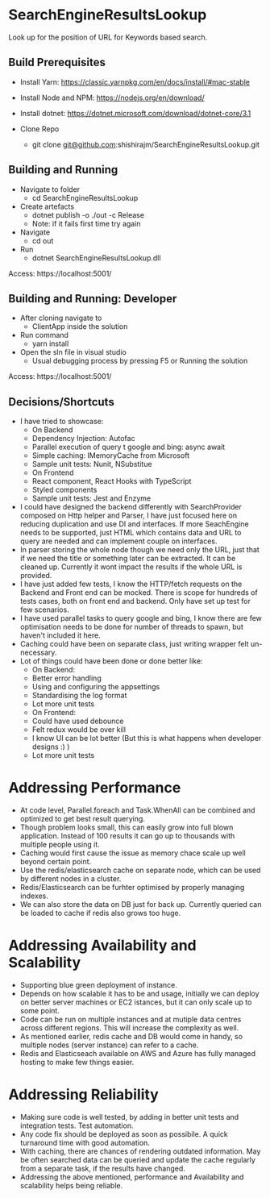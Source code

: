 # SearchEngineResultsLookup
Look up for the position of URL for Keywords based search.

## Build Prerequisites
- Install Yarn: https://classic.yarnpkg.com/en/docs/install/#mac-stable
- Install Node and NPM: https://nodejs.org/en/download/
- Install dotnet: https://dotnet.microsoft.com/download/dotnet-core/3.1

- Clone Repo
  * git clone git@github.com:shishirajm/SearchEngineResultsLookup.git

## Building and Running

- Navigate to folder
  * cd SearchEngineResultsLookup
- Create artefacts
  * dotnet publish -o ./out -c Release
  * Note: if it fails first time try again
- Navigate
  * cd out
- Run
  * dotnet SearchEngineResultsLookup.dll

Access: https://localhost:5001/

## Building and Running: Developer
- After cloning navigate to
  * ClientApp inside the solution
- Run command
  * yarn install
- Open the sln file in visual studio
  * Usual debugging process by pressing F5 or Running the solution

Access: https://localhost:5001/

## Decisions/Shortcuts
- I have tried to showcase:
  * On Backend
  * Dependency Injection: Autofac
  * Parallel execution of query t google and bing: async await
  * Simple caching: IMemoryCache from Microsoft
  * Sample unit tests: Nunit, NSubstitue
  * On Frontend
  * React component, React Hooks with TypeScript
  * Styled components
  * Sample unit tests: Jest and Enzyme
- I could have designed the backend differently with SearchProvider composed on Http helper and Parser, I have just focused here on reducing duplication and use DI and interfaces. If more SeachEngine needs to be supported, just HTML which contains data and URL to query are needed and can implement couple on interfaces.
- In parser storing the whole node though we need only the URL, just that if we need the title or something later can be extracted. It can be cleaned up. Currently it wont impact the results if the whole URL is provided.
- I have just added few tests, I know the HTTP/fetch requests on the Backend and Front end can be mocked. There is scope for hundreds of tests cases, both on front end and backend. Only have set up test for few scenarios.
- I have used parallel tasks to query google and bing, I know there are few optimisation needs to be done for number of threads to spawn, but haven't included it here.
- Caching could have been on separate class, just writing wrapper felt un-necessary.
- Lot of things could have been done or done better like:
  * On Backend:
  * Better error handling
  * Using and configuring the appsettings
  * Standardising the log format
  * Lot more unit tests
  * On Frontend:
  * Could have used debounce
  * Felt redux would be over kill
  * I know UI can be lot better (But this is what happens when developer designs :) )
  * Lot more unit tests
 
 # Addressing Performance
 - At code level, Parallel.foreach and Task.WhenAll can be combined and optimized to get best result querying.
 - Though problem looks small, this can easily grow into full blown application. Instead of 100 results it can go up to thousands with multiple people using it.
 - Caching would first cause the issue as memory chace scale up well beyond certain point. 
 - Use the redis/elasticsearch cache on separate node, which can be used by different nodes in a cluster.
 - Redis/Elasticsearch can be furhter optimised by properly managing indexes.
 - We can also store the data on DB just for back up. Currently queried can be loaded to cache if redis also grows too huge.
 
 # Addressing Availability and Scalability
 - Supporting blue green deployment of instance.
 - Depends on how scalable it has to be and usage, initially we can deploy on better server machines or EC2 istances, but it can only scale up to some point.
 - Code can be run on multiple instances and at mutiple data centres across different regions. This will increase the complexity as well.
 - As mentioned earlier, redis cache and DB would come in handy, so multiple nodes (server instance) can refer to a cache.
 - Redis and Elasticseach available on AWS and Azure has fully managed hosting to make few things easier.
 
 # Addressing Reliability
 - Making sure code is well tested, by adding in better unit tests and integration tests. Test automation.
 - Any code fix should be deployed as soon as possibile. A quick turnaround time with good automation.
 - With caching, there are chances of rendering outdated information. May be often searched data can be queried and update the cache regularly from a separate task, if the results have changed.
 - Addressing the above mentioned, performance and Availability and scalability helps being reliable.
 

